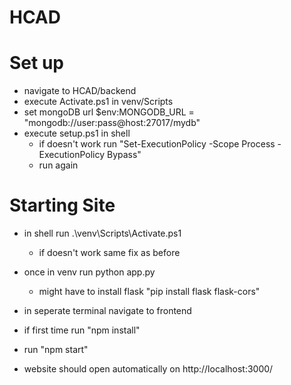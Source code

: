 # HCAD
# Set up
- navigate to HCAD/backend
- execute Activate.ps1 in venv/Scripts
- set mongoDB url $env:MONGODB_URL = "mongodb://user:pass@host:27017/mydb"
- execute setup.ps1 in shell
    - if doesn't work run "Set-ExecutionPolicy -Scope Process -ExecutionPolicy Bypass"
    - run again
# Starting Site
- in shell run .\venv\Scripts\Activate.ps1
    - if doesn't work same fix as before
- once in venv run python app.py
    - might have to install flask "pip install flask flask-cors"

- in seperate terminal navigate to frontend
- if first time run "npm install"
- run "npm start"
- website should open automatically on http://localhost:3000/